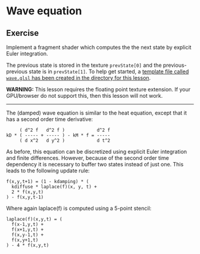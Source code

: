 # Wave equation

## Exercise

Implement a fragment shader which computes the the next state by explicit Euler integration.

The previous state is stored in the texture `prevState[0]` and the previous-previous state is in `prevState[1]`. To help get started, a <a href="/open/26-gpgpu-3" target="_blank">template file called `wave.glsl` has been created in the directory for this lesson</a>.

<span class="warn">**WARNING:**</span> This lesson requires the floating point texture extension. If your GPU/browser do not support this, then this lesson will not work.

***

The (damped) wave equation is similar to the heat equation, except that it has a second order time derivative:

```
     ( d^2 f   d^2 f )            d^2 f
kD * ( ----- + ----- ) - kM * f = -----
     ( d x^2   d y^2 )            d t^2
```

As before, this equation can be discretized using explicit Euler integration and finite differences.  However, because of the second order time dependency it is necessary to buffer two states instead of just one. This leads to the following update rule:

```
f(x,y,t+1) = (1 - kdamping) * (
  kdiffuse * laplace(f)(x, y, t) +
  2 * f(x,y,t)
) - f(x,y,t-1)
```

Where again laplace(f) is computed using a 5-point stencil:

```
laplace(f)(x,y,t) = (
  f(x-1,y,t) +
  f(x+1,y,t) +
  f(x,y-1,t) +
  f(x,y+1,t)
) - 4 * f(x,y,t)
```
